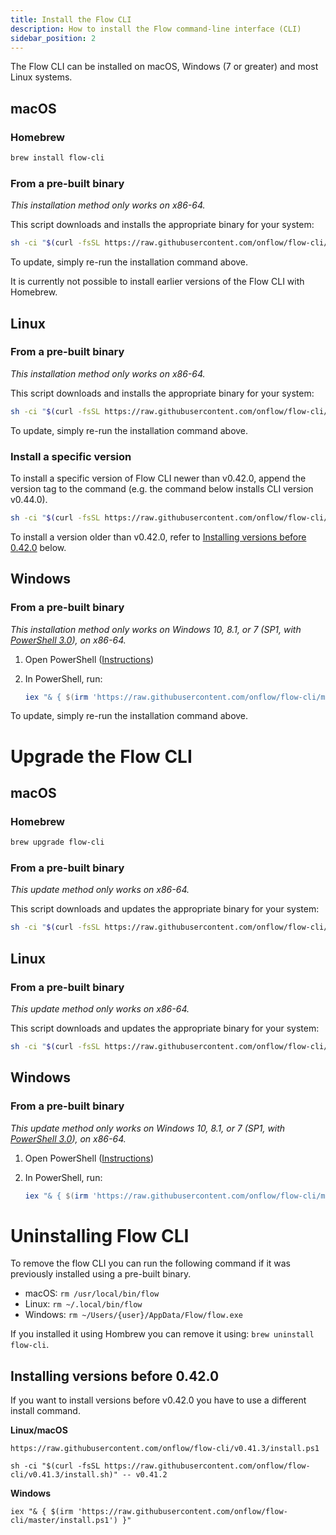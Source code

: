 ```yaml
---
title: Install the Flow CLI
description: How to install the Flow command-line interface (CLI)
sidebar_position: 2
---
```


The Flow CLI can be installed on macOS, Windows (7 or greater) and most Linux systems.

## macOS

### Homebrew

```sh
brew install flow-cli
```

### From a pre-built binary

_This installation method only works on x86-64._

This script downloads and installs the appropriate binary for your system:

```sh
sh -ci "$(curl -fsSL https://raw.githubusercontent.com/onflow/flow-cli/master/install.sh)"
```

To update, simply re-run the installation command above.

It is currently not possible to install earlier versions of the Flow CLI with Homebrew.
## Linux

### From a pre-built binary

_This installation method only works on x86-64._

This script downloads and installs the appropriate binary for your system:

```sh
sh -ci "$(curl -fsSL https://raw.githubusercontent.com/onflow/flow-cli/master/install.sh)"
```

To update, simply re-run the installation command above.

### Install a specific version

To install a specific version of Flow CLI newer than v0.42.0, append the version tag to the command (e.g. the command below installs CLI version v0.44.0).

```sh
sh -ci "$(curl -fsSL https://raw.githubusercontent.com/onflow/flow-cli/master/install.sh)" -- v0.44.0
```

To install a version older than v0.42.0, refer to [Installing versions before 0.42.0](#installing-versions-before-0420) below.

## Windows

### From a pre-built binary

_This installation method only works on Windows 10, 8.1, or 7 (SP1, with [PowerShell 3.0](https://www.microsoft.com/en-ca/download/details.aspx?id=34595)), on x86-64._

1. Open PowerShell ([Instructions](https://docs.microsoft.com/en-us/powershell/scripting/install/installing-windows-powershell?view=powershell-7#finding-powershell-in-windows-10-81-80-and-7))
2. In PowerShell, run:

    ```powershell
    iex "& { $(irm 'https://raw.githubusercontent.com/onflow/flow-cli/master/install.ps1') }"
    ```

To update, simply re-run the installation command above.

# Upgrade the Flow CLI

## macOS

### Homebrew

```sh
brew upgrade flow-cli
```

### From a pre-built binary

_This update method only works on x86-64._

This script downloads and updates the appropriate binary for your system:

```sh
sh -ci "$(curl -fsSL https://raw.githubusercontent.com/onflow/flow-cli/master/install.sh)"
```

## Linux

### From a pre-built binary

_This update method only works on x86-64._

This script downloads and updates the appropriate binary for your system:

```sh
sh -ci "$(curl -fsSL https://raw.githubusercontent.com/onflow/flow-cli/master/install.sh)"
```

## Windows

### From a pre-built binary

_This update method only works on Windows 10, 8.1, or 7 (SP1, with [PowerShell 3.0](https://www.microsoft.com/en-ca/download/details.aspx?id=34595)), on x86-64._

1. Open PowerShell ([Instructions](https://docs.microsoft.com/en-us/powershell/scripting/install/installing-windows-powershell?view=powershell-7#finding-powershell-in-windows-10-81-80-and-7))
2. In PowerShell, run:

    ```powershell
    iex "& { $(irm 'https://raw.githubusercontent.com/onflow/flow-cli/master/install.ps1') }"
    ```

# Uninstalling Flow CLI
To remove the flow CLI you can run the following command if it was previously installed using a pre-built binary. 

- macOS: `rm /usr/local/bin/flow`
- Linux: `rm ~/.local/bin/flow`
- Windows: `rm ~/Users/{user}/AppData/Flow/flow.exe`

If you installed it using Hombrew you can remove it using: `brew uninstall flow-cli`.

## Installing versions before 0.42.0
If you want to install versions before v0.42.0 you have to use a different install command. 

**Linux/macOS**
```
https://raw.githubusercontent.com/onflow/flow-cli/v0.41.3/install.ps1

sh -ci "$(curl -fsSL https://raw.githubusercontent.com/onflow/flow-cli/v0.41.3/install.sh)" -- v0.41.2
```

**Windows**
```
iex "& { $(irm 'https://raw.githubusercontent.com/onflow/flow-cli/master/install.ps1') }"
```
